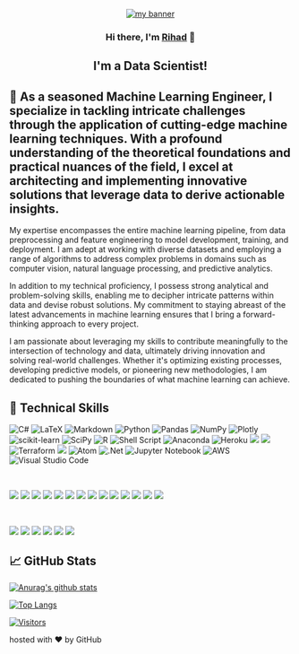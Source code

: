 
<p align="center">
  <a href="https://2series.github.io/" target="_blank" rel="noreferrer"><img src="https://user-images.githubusercontent.com/39242447/151675327-800eba04-30b5-4bcf-924e-a8e4144c7ea0.jpg" alt="my banner"></a>
</p>

<h3 align="center">
Hi there, I'm <a href="https://2series.github.io/" target="_blank" rel="noreferrer">Rihad</a> 👋
</h3>

<h2 align="center">
I'm a Data Scientist!
</h2> 

## 🌱 As a seasoned Machine Learning Engineer, I specialize in tackling intricate challenges through the application of cutting-edge machine learning techniques. With a profound understanding of the theoretical foundations and practical nuances of the field, I excel at architecting and implementing innovative solutions that leverage data to derive actionable insights.

My expertise encompasses the entire machine learning pipeline, from data preprocessing and feature engineering to model development, training, and deployment. I am adept at working with diverse datasets and employing a range of algorithms to address complex problems in domains such as computer vision, natural language processing, and predictive analytics.

In addition to my technical proficiency, I possess strong analytical and problem-solving skills, enabling me to decipher intricate patterns within data and devise robust solutions. My commitment to staying abreast of the latest advancements in machine learning ensures that I bring a forward-thinking approach to every project.

I am passionate about leveraging my skills to contribute meaningfully to the intersection of technology and data, ultimately driving innovation and solving real-world challenges. Whether it's optimizing existing processes, developing predictive models, or pioneering new methodologies, I am dedicated to pushing the boundaries of what machine learning can achieve.

## 💼 Technical Skills

![C#](https://img.shields.io/badge/c%23-%23239120.svg?style=for-the-badge&logo=c-sharp&logoColor=white)
![LaTeX](https://img.shields.io/badge/latex-%23008080.svg?style=for-the-badge&logo=latex&logoColor=white)
![Markdown](https://img.shields.io/badge/markdown-%23000000.svg?style=for-the-badge&logo=markdown&logoColor=white)
![Python](https://img.shields.io/badge/python-3670A0?style=for-the-badge&logo=python&logoColor=ffdd54)
![Pandas](https://img.shields.io/badge/pandas-%23150458.svg?style=for-the-badge&logo=pandas&logoColor=white)
![NumPy](https://img.shields.io/badge/numpy-%23013243.svg?style=for-the-badge&logo=numpy&logoColor=white)
![Plotly](https://img.shields.io/badge/Plotly-%233F4F75.svg?style=for-the-badge&logo=plotly&logoColor=white)
![scikit-learn](https://img.shields.io/badge/scikit--learn-%23F7931E.svg?style=for-the-badge&logo=scikit-learn&logoColor=white)
![SciPy](https://img.shields.io/badge/SciPy-%230C55A5.svg?style=for-the-badge&logo=scipy&logoColor=%white)
![R](https://img.shields.io/badge/r-%23276DC3.svg?style=for-the-badge&logo=r&logoColor=white)
![Shell Script](https://img.shields.io/badge/shell_script-%23121011.svg?style=for-the-badge&logo=gnu-bash&logoColor=white)
![Anaconda](https://img.shields.io/badge/Anaconda-%2344A833.svg?style=for-the-badge&logo=anaconda&logoColor=white)
![Heroku](https://img.shields.io/badge/heroku-%23430098.svg?style=for-the-badge&logo=heroku&logoColor=white)
![](https://img.shields.io/badge/Code-HTML5-informational?style=flat&logo=HTML5&color=E34F26)
![](https://img.shields.io/badge/Code-PostgreSQL-informational?style=flat&logo=PostgreSQL&color=336791)
![Terraform](https://img.shields.io/badge/terraform-%235835CC.svg?style=for-the-badge&logo=terraform&logoColor=white)
![](https://img.shields.io/badge/Code-SQLite-informational?style=flat&logo=SQLite&color=003B57)
![Atom](https://img.shields.io/badge/Atom-%2366595C.svg?style=for-the-badge&logo=atom&logoColor=white)
![.Net](https://img.shields.io/badge/.NET-5C2D91?style=for-the-badge&logo=.net&logoColor=white)
![Jupyter Notebook](https://img.shields.io/badge/jupyter-%23FA0F00.svg?style=for-the-badge&logo=jupyter&logoColor=white)
![AWS](https://img.shields.io/badge/AWS-%23FF9900.svg?style=for-the-badge&logo=amazon-aws&logoColor=white)
![Visual Studio Code](https://img.shields.io/badge/Visual%20Studio%20Code-0078d7.svg?style=for-the-badge&logo=visual-studio-code&logoColor=white)

</br>

![](https://img.shields.io/badge/Style-Bootstrap-informational?style=flat&logo=Bootstrap&color=7952B3)
![](https://img.shields.io/badge/Style-CSS3-informational?style=flat&logo=CSS3&color=1572B6)
![](https://img.shields.io/badge/Style-styled--components-informational?style=flat&logo=styled-components&color=DB7093)
![](https://img.shields.io/badge/Medium-12100E?style=for-the-badge&logo=medium&logoColor=white)
![](https://img.shields.io/badge/Firefox-FF7139?style=for-the-badge&logo=Firefox-Browser&logoColor=white)
![](https://img.shields.io/badge/githubactions-%232671E5.svg?style=for-the-badge&logo=githubactions&logoColor=white)
![](https://img.shields.io/badge/Bitcoin-000?style=for-the-badge&logo=bitcoin&logoColor=white)
![](https://img.shields.io/badge/Codepen-000000?style=for-the-badge&logo=codepen&logoColor=white)
![](https://img.shields.io/badge/Datacamp-05192D?style=for-the-badge&logo=datacamp&logoColor=03E860)
![](https://img.shields.io/badge/Coursera-%230056D2.svg?style=for-the-badge&logo=Coursera&logoColor=white)
![](https://img.shields.io/badge/Freecodecamp-%23123.svg?&style=for-the-badge&logo=freecodecamp&logoColor=green)
![](https://img.shields.io/badge/KhanAcademy-%2314BF96.svg?style=for-the-badge&logo=KhanAcademy&logoColor=white)
![](https://img.shields.io/badge/Microsoft_Learn-258ffa?style=for-the-badge&logo=microsoft&logoColor=white)
![](https://img.shields.io/badge/Udemy-A435F0?style=for-the-badge&logo=Udemy&logoColor=white)


</br>

![](https://img.shields.io/badge/Tools-Figma-informational?style=flat&logo=Figma&color=F24E1E)
![](https://img.shields.io/badge/Tools-NPM-informational?style=flat&logo=NPM&color=CB3837)
![](https://img.shields.io/badge/Tools-Heroku-informational?style=flat&logo=Heroku&color=430098)
![](https://img.shields.io/badge/Tools-Netlify-informational?style=flat&logo=netlify&color=00C7B7)
![](https://img.shields.io/badge/Tools-Git-informational?style=flat&logo=Git&color=F05032)
![](https://img.shields.io/badge/Tools-GitHub-informational?style=flat&logo=GitHub&color=181717)

## 📈 GitHub Stats 

[![Anurag's github stats](https://github-readme-stats.vercel.app/api?username=2series)](https://github.com/2series)

[![Top Langs](https://github-readme-stats.vercel.app/api/top-langs/?username=2series&layout=compact)](https://github.com/2series)

[![Visitors](https://visitor-badge.glitch.me/badge?page_id=2series.2series)](https://2series.github.io/)

hosted with ❤ by GitHub

